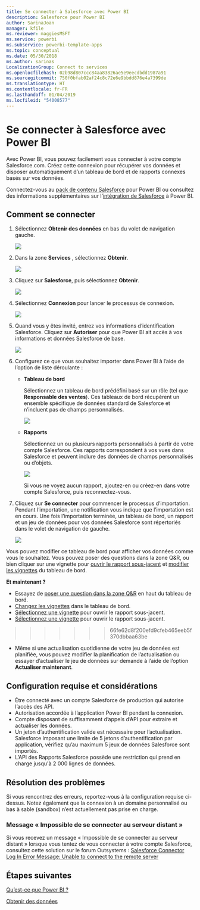 ```yaml
---
title: Se connecter à Salesforce avec Power BI
description: Salesforce pour Power BI
author: SarinaJoan
manager: kfile
ms.reviewer: maggiesMSFT
ms.service: powerbi
ms.subservice: powerbi-template-apps
ms.topic: conceptual
ms.date: 05/30/2018
ms.author: sarinas
LocalizationGroup: Connect to services
ms.openlocfilehash: 02b98d807ccc84aa83826ae5e9eecdbdd1987a91
ms.sourcegitcommit: 750f0bfab02af24c8c72e6e9bbdd876e4a7399de
ms.translationtype: HT
ms.contentlocale: fr-FR
ms.lasthandoff: 01/04/2019
ms.locfileid: "54008577"
---
```

# <a name="connect-to-salesforce-with-power-bi"></a>Se connecter à Salesforce avec Power BI
Avec Power BI, vous pouvez facilement vous connecter à votre compte Salesforce.com. Créez cette connexion pour récupérer vos données et disposer automatiquement d’un tableau de bord et de rapports connexes basés sur vos données.

Connectez-vous au [pack de contenu Salesforce](https://app.powerbi.com/getdata/services/salesforce) pour Power BI ou consultez des informations supplémentaires sur l’[intégration de Salesforce](https://powerbi.microsoft.com/integrations/salesforce) à Power BI.

## <a name="how-to-connect"></a>Comment se connecter
1. Sélectionnez **Obtenir des données** en bas du volet de navigation gauche.
   
   ![](media/service-connect-to-salesforce/pbi_getdata.png) 
2. Dans la zone **Services** , sélectionnez **Obtenir**.
   
   ![](media/service-connect-to-salesforce/pbi_getservices.png) 
3. Cliquez sur **Salesforce**, puis sélectionnez **Obtenir**.  
   
   ![](media/service-connect-to-salesforce/salesforce.png)
4. Sélectionnez **Connexion** pour lancer le processus de connexion.
   
    ![](media/service-connect-to-salesforce/dialog.png)
5. Quand vous y êtes invité, entrez vos informations d’identification Salesforce. Cliquez sur **Autoriser** pour que Power BI ait accès à vos informations et données Salesforce de base.
   
   ![](media/service-connect-to-salesforce/sf_authorize.png)
6. Configurez ce que vous souhaitez importer dans Power BI à l’aide de l’option de liste déroulante :
   
   * **Tableau de bord**
     
     Sélectionnez un tableau de bord prédéfini basé sur un rôle (tel que **Responsable des ventes**). Ces tableaux de bord récupèrent un ensemble spécifique de données standard de Salesforce et n’incluent pas de champs personnalisés.
     
     ![](media/service-connect-to-salesforce/pbi_salesforcechooserole.png)
   * **Rapports**
     
     Sélectionnez un ou plusieurs rapports personnalisés à partir de votre compte Salesforce. Ces rapports correspondent à vos vues dans Salesforce et peuvent inclure des données de champs personnalisés ou d’objets.
     
     ![](media/service-connect-to-salesforce/pbi_salesforcereports.png)
     
     Si vous ne voyez aucun rapport, ajoutez-en ou créez-en dans votre compte Salesforce, puis reconnectez-vous.
7. Cliquez sur **Se connecter** pour commencer le processus d’importation. Pendant l’importation, une notification vous indique que l’importation est en cours. Une fois l’importation terminée, un tableau de bord, un rapport et un jeu de données pour vos données Salesforce sont répertoriés dans le volet de navigation de gauche.
   
   ![](media/service-connect-to-salesforce/pbi_getdatasalesforcedash.png)

Vous pouvez modifier ce tableau de bord pour afficher vos données comme vous le souhaitez. Vous pouvez poser des questions dans la zone Q&R, ou bien cliquer sur une vignette pour [ouvrir le rapport sous-jacent](consumer/end-user-tiles.md) et [modifier les vignettes](service-dashboard-edit-tile.md) du tableau de bord.

**Et maintenant ?**

* Essayez de [poser une question dans la zone Q&R](consumer/end-user-q-and-a.md) en haut du tableau de bord.
* [Changez les vignettes](service-dashboard-edit-tile.md) dans le tableau de bord.
* [Sélectionnez une vignette](consumer/end-user-tiles.md) pour ouvrir le rapport sous-jacent.
* [Sélectionnez une vignette](service-dashboard-tiles.md) pour ouvrir le rapport sous-jacent.
>>>>>>> 66fe62d8f200efd9cfeb465eeb5f370dbbaa63be
* Même si une actualisation quotidienne de votre jeu de données est planifiée, vous pouvez modifier la planification de l’actualisation ou essayer d’actualiser le jeu de données sur demande à l’aide de l’option **Actualiser maintenant**.

## <a name="system-requirements-and-considerations"></a>Configuration requise et considérations
- Être connecté avec un compte Salesforce de production qui autorise l’accès des API.
- Autorisation accordée à l’application Power BI pendant la connexion.
- Compte disposant de suffisamment d’appels d’API pour extraire et actualiser les données.
- Un jeton d’authentification valide est nécessaire pour l’actualisation. Salesforce imposant une limite de 5 jetons d’authentification par application, vérifiez qu’au maximum 5 jeux de données Salesforce sont importés.
- L’API des Rapports Salesforce possède une restriction qui prend en charge jusqu'à 2 000 lignes de données.


## <a name="troubleshooting"></a>Résolution des problèmes
Si vous rencontrez des erreurs, reportez-vous à la configuration requise ci-dessus. Notez également que la connexion à un domaine personnalisé ou bas à sable (sandbox) n’est actuellement pas prise en charge.

### <a name="unable-to-connect-to-the-remote-server-message"></a>Message « Impossible de se connecter au serveur distant »

Si vous recevez un message « Impossible de se connecter au serveur distant » lorsque vous tentez de vous connecter à votre compte Salesforce, consultez cette solution sur le forum Outsystems : [Salesforce Connector Log In Error Message: Unable to connect to the remote server](https://www.outsystems.com/forums/Forum_TopicView.aspx?TopicId=17674&TopicName=log-in-error-message-unable-to-connect-to-the-remote-server&)


## <a name="next-steps"></a>Étapes suivantes
[Qu’est-ce que Power BI ?](power-bi-overview.md)

[Obtenir des données](service-get-data.md)

